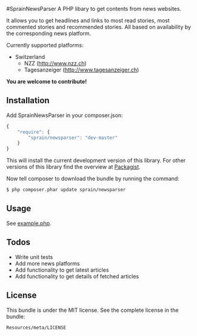 #SprainNewsParser
A PHP libary to get contents from news websites.

It allows you to get headlines and links to most read stories, most commented stories and recommended stories.
All based on availability by the corresponding news platform.

Currently supported platforms:
* Switzerland
  * NZZ (http://www.nzz.ch)
  * Tagesanzeiger (http://www.tagesanzeiger.ch)

**You are welcome to contribute!**

## Installation
Add SprainNewsParser in your composer.json:

```js
{
    "require": {
        "sprain/newsparser": "dev-master"
    }
}
```

This will install the current development version of this library.
For other versions of this library find the overview at [Packagist](https://packagist.org/packages/sprain/newsparser).

Now tell composer to download the bundle by running the command:

``` bash
$ php composer.phar update sprain/newsparser
```

## Usage
See [example.php](example/example.php).

## Todos
* Write unit tests
* Add more news platforms
* Add functionality to get latest articles
* Add functionality to get details of fetched articles

## License
This bundle is under the MIT license. See the complete license in the bundle:

    Resources/meta/LICENSE